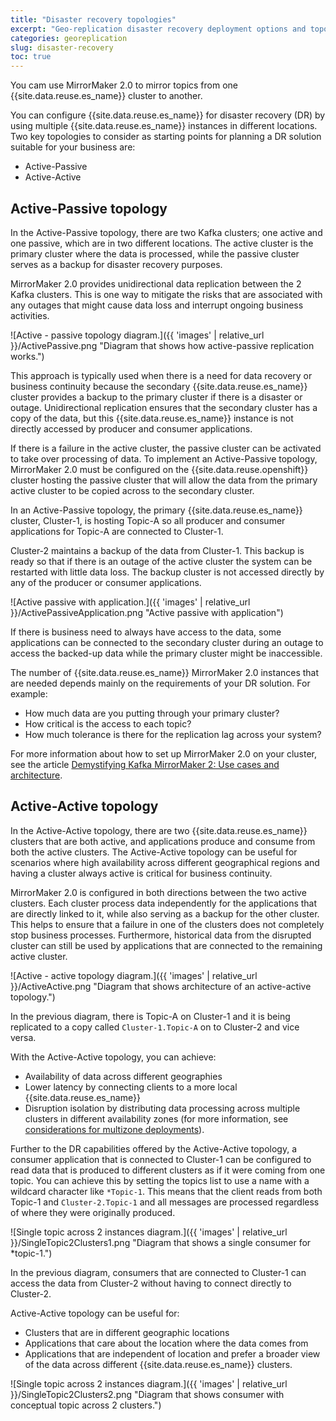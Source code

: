 ```yaml
---
title: "Disaster recovery topologies"
excerpt: "Geo-replication disaster recovery deployment options and topologies"
categories: georeplication
slug: disaster-recovery
toc: true
---
```


You cam use MirrorMaker 2.0 to mirror topics from one {{site.data.reuse.es_name}} cluster to another.

You can configure {{site.data.reuse.es_name}} for disaster recovery (DR) by using multiple {{site.data.reuse.es_name}} instances in different locations. Two key topologies to consider as starting points for planning a DR solution suitable for your business are:

- Active-Passive
- Active-Active

## Active-Passive topology

In the Active-Passive topology, there are two Kafka clusters; one active and one passive, which are in two different locations. The active cluster is the primary cluster where the data is processed, while the passive cluster serves as a backup for disaster recovery purposes.

MirrorMaker 2.0 provides unidirectional data replication between the 2 Kafka clusters. This is one way to mitigate the risks that are associated with any outages that might cause data loss and interrupt ongoing business activities.

![Active - passive topology diagram.]({{ 'images' | relative_url }}/ActivePassive.png "Diagram that shows how active-passive replication works.")

This approach is typically used when there is a need for data recovery or business continuity because the secondary {{site.data.reuse.es_name}} cluster provides a backup to the primary cluster if there is a disaster or outage. Unidirectional replication ensures that the secondary cluster has a copy of the data, but this {{site.data.reuse.es_name}} instance is not directly accessed by producer and consumer applications.

If there is a failure in the active cluster, the passive cluster can be activated to take over processing of data. To implement an Active-Passive topology, MirrorMaker 2.0 must be configured on the {{site.data.reuse.openshift}} cluster hosting the passive cluster that will allow the data from the primary active cluster to be copied across to the secondary cluster.

In an Active-Passive topology, the primary {{site.data.reuse.es_name}} cluster, Cluster-1, is hosting Topic-A so all producer and consumer applications for Topic-A are connected to Cluster-1.

Cluster-2 maintains a backup of the data from Cluster-1. This backup is ready so that if there is an outage of the active cluster the system can be restarted with little data loss. The backup cluster is not accessed directly by any of the producer or consumer applications.

![Active passive with application.]({{ 'images' | relative_url }}/ActivePassiveApplication.png "Active passive with application")

If there is business need to always have access to the data, some applications can be connected to the secondary cluster during an outage to access the backed-up data while the primary cluster might be inaccessible.

The number of {{site.data.reuse.es_name}} MirrorMaker 2.0 instances that are needed depends mainly on the requirements of your DR solution. For example:

- How much data are you putting through your primary cluster?
- How critical is the access to each topic?
- How much tolerance is there for the replication lag across your system?

For more information about how to set up MirrorMaker 2.0 on your cluster, see the article [Demystifying Kafka MirrorMaker 2: Use cases and architecture](https://developers.redhat.com/articles/2023/11/13/demystifying-kafka-mirrormaker-2-use-cases-and-architecture).

## Active-Active topology

In the Active-Active topology, there are two {{site.data.reuse.es_name}} clusters that are both active, and applications produce and consume from both the active clusters. The Active-Active topology can be useful for scenarios where high availability across different geographical regions and having a cluster always active is critical for business continuity.

MirrorMaker 2.0 is configured in both directions between the two active clusters. Each cluster process data independently for the applications that are directly linked to it, while also serving as a backup for the other cluster. This helps to ensure that a failure in one of the clusters does not completely stop business processes. Furthermore, historical data from the disrupted cluster can still be used by applications that are connected to the remaining active cluster.  

![Active - active topology diagram.]({{ 'images' | relative_url }}/ActiveActive.png "Diagram that shows architecture of an active-active topology.")

In the previous diagram, there is Topic-A on Cluster-1 and it is being replicated to a copy called `Cluster-1.Topic-A` on to Cluster-2 and vice versa.

With the Active-Active topology, you can achieve:

- Availability of data across different geographies
- Lower latency by connecting clients to a more local {{site.data.reuse.es_name}}
- Disruption isolation by distributing data processing across multiple clusters in different availability zones (for more information, see [considerations for multizone deployments](../../installing/multizone-considerations/)).

Further to the DR capabilities offered by the Active-Active topology, a consumer application that is connected to Cluster-1 can be configured to read data that is produced to different clusters as if it were coming from one topic. You can achieve this by setting the topics list to use a name with a wildcard character like `*Topic-1`. This means that the client reads from both Topic-1 and `Cluster-2.Topic-1` and all messages are processed regardless of where they were originally produced.

![Single topic across 2 instances diagram.]({{ 'images' | relative_url }}/SingleTopic2Clusters1.png "Diagram that shows a single consumer for *topic-1.")

In the previous diagram, consumers that are connected to Cluster-1 can access the data from Cluster-2 without having to connect directly to Cluster-2.

Active-Active topology can be useful for:

- Clusters that are in different geographic locations
- Applications that care about the location where the data comes from
- Applications that are independent of location and prefer a broader view of the data across different {{site.data.reuse.es_name}} clusters.

![Single topic across 2 instances diagram.]({{ 'images' | relative_url }}/SingleTopic2Clusters2.png "Diagram that shows consumer with conceptual topic across 2 clusters.")
